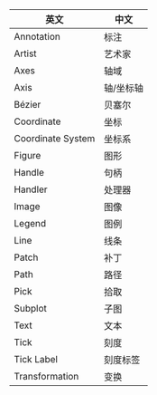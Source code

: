 | 英文              | 中文      |
| ----------------- | --------- |
| Annotation        | 标注      |
| Artist            | 艺术家    |
| Axes              | 轴域      |
| Axis              | 轴/坐标轴 |
| Bézier            | 贝塞尔    |
| Coordinate        | 坐标      |
| Coordinate System | 坐标系    |
| Figure            | 图形      |
| Handle            | 句柄      |
| Handler           | 处理器    |
| Image             | 图像      |
| Legend            | 图例      |
| Line              | 线条      |
| Patch             | 补丁      |
| Path              | 路径      |
| Pick              | 拾取      |
| Subplot           | 子图      |
| Text              | 文本      |
| Tick              | 刻度      |
| Tick Label        | 刻度标签  |
| Transformation    | 变换      |